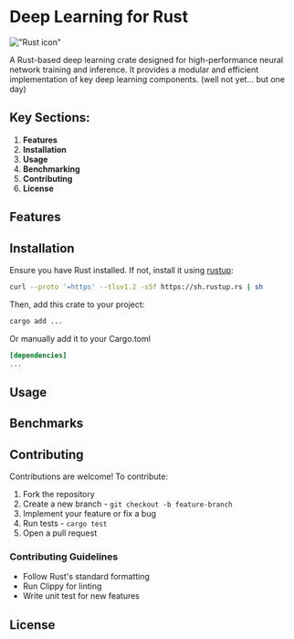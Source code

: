# Deep Learning for Rust

!["Rust icon"](https://camo.githubusercontent.com/83b087d16adea98fc12fcf1105322c7c4741060cf57eedcaf960762695461ef6/68747470733a2f2f736b696c6c69636f6e732e6465762f69636f6e733f693d72757374)

A Rust-based deep learning crate designed for high-performance neural network training and inference. 
It provides a modular and efficient implementation of key deep learning components.
(well not yet... but one day)

## Key Sections:
1. **Features**
2. **Installation**
3. **Usage**
4. **Benchmarking**
5. **Contributing**
6. **License**

## Features

## Installation

Ensure you have Rust installed. If not, install it using [rustup](https://rustup.rs/):

```sh
curl --proto '=https' --tlsv1.2 -sSf https://sh.rustup.rs | sh
```
Then, add this crate to your project:
```sh
cargo add ...
```

Or manually add it to your Cargo.toml
```toml
[dependencies]
...
```

## Usage

## Benchmarks

## Contributing
Contributions are welcome! To contribute:

1. Fork the repository
2. Create a new branch - `git checkout -b feature-branch`
3. Implement your feature or fix a bug
4. Run tests - `cargo test`
5. Open a pull request

### Contributing Guidelines

+ Follow Rust's standard formatting
+ Run Clippy for linting
+ Write unit test for new features

## License

